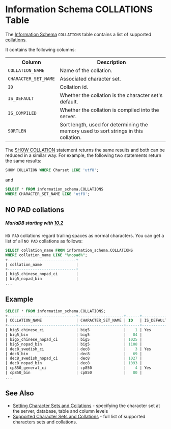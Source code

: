 # Information Schema COLLATIONS Table

The [Information Schema](/kb/en/information_schema/) `COLLATIONS` table contains a list of supported [collations](/kb/en/data-types-character-sets-and-collations/).

It contains the following columns:

<table><tbody><tr><th>Column</th><th>Description</th></tr>
<tr><td><code>COLLATION_NAME</code></td><td>Name of the collation.</td></tr>
<tr><td><code>CHARACTER_SET_NAME</code></td><td>Associated character set.</td></tr>
<tr><td><code>ID</code></td><td>Collation id.</td></tr>
<tr><td><code>IS_DEFAULT</code></td><td>Whether the collation is the character set's default.</td></tr>
<tr><td><code>IS_COMPILED</code></td><td>Whether the collation is compiled into the server.</td></tr>
<tr><td><code>SORTLEN</code></td><td>Sort length, used for determining the memory used to sort strings in this collation.</td></tr>
</tbody></table>

The [SHOW COLLATION](/sql-statements-structure/sql-statements/administrative-sql-statements/show/show-collation) statement returns the same results and both can be reduced in a similar way. For example, the following two statements return the same results:

```sql
SHOW COLLATION WHERE Charset LIKE 'utf8';
```

and

```sql
SELECT * FROM information_schema.COLLATIONS 
WHERE CHARACTER_SET_NAME LIKE 'utf8';
```

## NO PAD collations

##### MariaDB starting with [10.2](/kb/en/what-is-mariadb-102/)

`NO PAD` collations regard trailing spaces as normal characters. You can get a list of all `NO PAD` collations as follows:

```sql
SELECT collation_name FROM information_schema.COLLATIONS
WHERE collation_name LIKE "%nopad%";  
+------------------------------+
| collation_name               |
+------------------------------+
| big5_chinese_nopad_ci        |
| big5_nopad_bin               |
...
```

## Example

```sql
SELECT * FROM information_schema.COLLATIONS;
+------------------------------+--------------------+------+------------+-------------+---------+
| COLLATION_NAME               | CHARACTER_SET_NAME | ID   | IS_DEFAULT | IS_COMPILED | SORTLEN |
+------------------------------+--------------------+------+------------+-------------+---------+
| big5_chinese_ci              | big5               |    1 | Yes        | Yes         |       1 |
| big5_bin                     | big5               |   84 |            | Yes         |       1 |
| big5_chinese_nopad_ci        | big5               | 1025 |            | Yes         |       1 |
| big5_nopad_bin               | big5               | 1108 |            | Yes         |       1 |
| dec8_swedish_ci              | dec8               |    3 | Yes        | Yes         |       1 |
| dec8_bin                     | dec8               |   69 |            | Yes         |       1 |
| dec8_swedish_nopad_ci        | dec8               | 1027 |            | Yes         |       1 |
| dec8_nopad_bin               | dec8               | 1093 |            | Yes         |       1 |
| cp850_general_ci             | cp850              |    4 | Yes        | Yes         |       1 |
| cp850_bin                    | cp850              |   80 |            | Yes         |       1 |
...
```

## See Also

- [Setting Character Sets and Collations](/columns-storage-engines-and-plugins/data-types/string-data-types/character-sets/setting-character-sets-and-collations) - specifying the character set at the server, database, table and column levels
- [Supported Character Sets and Collations](/columns-storage-engines-and-plugins/data-types/string-data-types/character-sets/supported-character-sets-and-collations) - full list of supported characters sets and collations.